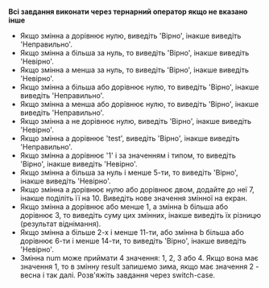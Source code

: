 **Всі завдання виконати через тернарний оператор якщо не вказано інше**

* Якщо змінна a дорівнює нулю, виведіть 'Вірно', інакше виведіть 'Неправильно'.
* Якщо змінна a більша за нуль, то виведіть 'Вірно', інакше виведіть 'Невірно'.
* Якщо змінна a менша за нуль, то виведіть 'Вірно', інакше виведіть 'Невірно'.
* Якщо змінна a більша або дорівнює нулю, то виведіть 'Вірно', інакше виведіть 'Неправильно'.
* Якщо змінна a менша або дорівнює нулю, то виведіть 'Вірно', інакше виведіть 'Неправильно'.
* Якщо змінна a не дорівнює нулю, виведіть 'Вірно', інакше виведіть 'Невірно'.
* Якщо змінна a дорівнює 'test', виведіть 'Вірно', інакше виведіть 'Неправильно'.
* Якщо змінна a дорівнює '1' і за значенням і типом, то виведіть 'Вірно', інакше виведіть 'Невірно'.
* Якщо змінна a більша за нуль і менше 5-ти, то виведіть 'Вірно', інакше виведіть 'Невірно'.
* Якщо змінна a дорівнює нулю або дорівнює двом, додайте до неї 7, інакше поділіть її на 10. Виведіть нове значення змінної на екран.
* Якщо змінна a дорівнює або менше 1, а змінна b більша або дорівнює 3, то виведіть суму цих змінних, інакше виведіть їх різницю (результат віднімання).
* Якщо змінна a більше 2-х і менше 11-ти, або змінна b більша або дорівнює 6-ти і менше 14-ти, то виведіть 'Вірно', інакше виведіть 'Невірно'.
* Змінна num може приймати 4 значення: 1, 2, 3 або 4. Якщо вона має значення 1, то в змінну result запишемо зима, якщо має значення 2 - весна і так далі. Розв'яжіть завдання через switch-case.